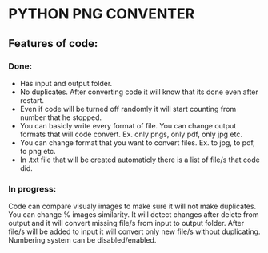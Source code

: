 # PYTHON PNG CONVENTER

## Features of code:

### Done:

* Has input and output folder.
* No duplicates. After converting code it will know that its done even after restart.
* Even if code will be turned off randomly it will start counting from number that he stopped.
* You can basicly write every format of file. You can change output formats that will code convert. Ex. only pngs, only pdf, only jpg etc.
* You can change format that you want to convert files. Ex. to jpg, to pdf, to png etc.
* In .txt file that will be created automaticly there is a list of file/s that code did.

### In progress:

Code can compare visualy images to make sure it will not make duplicates. You can change % images similarity.
It will detect changes after delete from output and it will convert missing file/s from input to output folder.
After file/s will be added to input it will convert only new file/s without duplicating.
Numbering system can be disabled/enabled.

